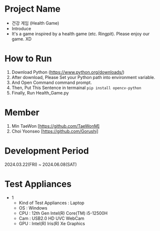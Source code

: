# Project Name
- 건강 게임 (Health Game)
- Introduce
- It's a game inspired by a health game (etc. Ringpit).
  Please enjoy our game. XD
# How to Run
  1. Download Python (https://www.python.org/downloads/)
  2. After download, Please Set your Python path into environment variable.
  3. And Open Command command prompt.
  4. Then, Put This Sentence in termainal
```pip install opencv-python```
  6. Finally, Run Health_Game.py
# Member
  1. Min TaeWon [https://github.com/TaeWonM]
  2. Choi Yoonseo [https://github.com/Gorushi]
# Development Period
  2024.03.22(FRI) ~ 2024.06.08(SAT)
# Test Appliances
 - 1
   - Kind of Test Appliances : Laptop
   - OS : Windows
   - CPU : 12th Gen Intel(R) Core(TM) i5-12500H
   - Cam : USB2.0 HD UVC WebCam
   - GPU : Intel(R) Iris(R) Xe Graphics
